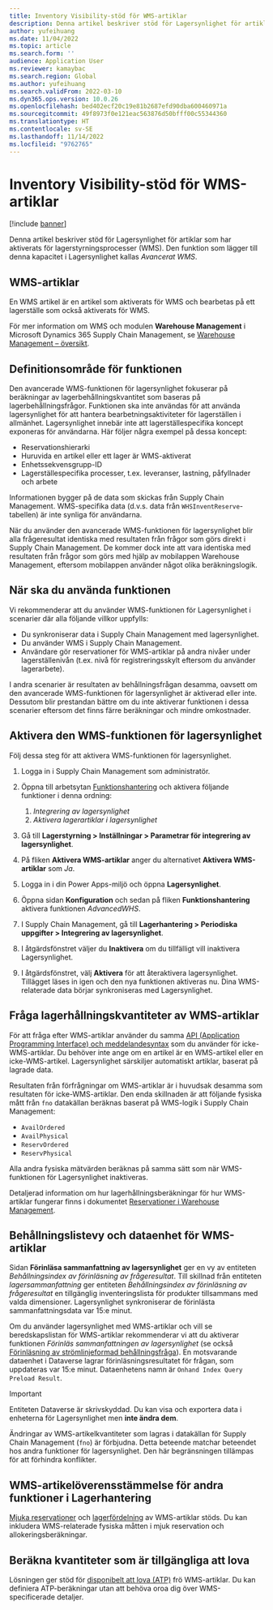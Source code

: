 ```yaml
---
title: Inventory Visibility-stöd för WMS-artiklar
description: Denna artikel beskriver stöd för Lagersynlighet för artiklar som har aktiverats för lagerstyrningsprocesser (WMS-artiklar).
author: yufeihuang
ms.date: 11/04/2022
ms.topic: article
ms.search.form: ''
audience: Application User
ms.reviewer: kamaybac
ms.search.region: Global
ms.author: yufeihuang
ms.search.validFrom: 2022-03-10
ms.dyn365.ops.version: 10.0.26
ms.openlocfilehash: bed402ecf20c19e81b2687efd90dba600460971a
ms.sourcegitcommit: 49f8973f0e121eac563876d50bfff00c55344360
ms.translationtype: HT
ms.contentlocale: sv-SE
ms.lasthandoff: 11/14/2022
ms.locfileid: "9762765"
---
```

# <a name="inventory-visibility-support-for-wms-items"></a>Inventory Visibility-stöd för WMS-artiklar

[!include [banner](../includes/banner.md)]

Denna artikel beskriver stöd för Lagersynlighet för artiklar som har aktiverats för lagerstyrningsprocesser (WMS). Den funktion som lägger till denna kapacitet i Lagersynlighet kallas *Avancerat WMS*.

## <a name="wms-items"></a>WMS-artiklar

En WMS artikel är en artikel som aktiverats för WMS och bearbetas på ett lagerställe som också aktiverats för WMS.

För mer information om WMS och modulen **Warehouse Management** i Microsoft Dynamics 365 Supply Chain Management, se [Warehouse Management – översikt](../warehousing/warehouse-management-overview.md).

## <a name="scope-of-the-feature"></a>Definitionsområde för funktionen

Den avancerade WMS-funktionen för lagersynlighet fokuserar på beräkningar av lagerbehållningskvantitet som baseras på lagerbehållningsfrågor. Funktionen ska inte användas för att använda lagersynlighet för att hantera bearbetningsaktiviteter för lagerställen i allmänhet. Lagersynlighet innebär inte att lagerställespecifika koncept exponeras för användarna. Här följer några exempel på dessa koncept:

- Reservationshierarki
- Huruvida en artikel eller ett lager är WMS-aktiverat
- Enhetssekvensgrupp-ID
- Lagerställespecifika processer, t.ex. leveranser, lastning, påfyllnader och arbete

Informationen bygger på de data som skickas från Supply Chain Management. WMS-specifika data (d.v.s. data från `WHSInventReserve`-tabellen) är inte synliga för användarna.

När du använder den avancerade WMS-funktionen för lagersynlighet blir alla frågeresultat identiska med resultaten från frågor som görs direkt i Supply Chain Management. De kommer dock inte att vara identiska med resultaten från frågor som görs med hjälp av mobilappen Warehouse Management, eftersom mobilappen använder något olika beräkningslogik.

## <a name="when-to-use-the-feature"></a>När ska du använda funktionen

Vi rekommenderar att du använder WMS-funktionen för Lagersynlighet i scenarier där alla följande villkor uppfylls:

- Du synkroniserar data i Supply Chain Management med lagersynlighet.
- Du använder WMS i Supply Chain Management.
- Användare gör reservationer för WMS-artiklar på andra nivåer under lagerställenivån (t.ex. nivå för registreringsskylt eftersom du använder lagerarbete).

I andra scenarier är resultaten av behållningsfrågan desamma, oavsett om den avancerade WMS-funktionen för lagersynlighet är aktiverad eller inte. Dessutom blir prestandan bättre om du inte aktiverar funktionen i dessa scenarier eftersom det finns färre beräkningar och mindre omkostnader.

## <a name="enable-the-wms-feature-for-inventory-visibility"></a>Aktivera den WMS-funktionen för lagersynlighet

Följ dessa steg för att aktivera WMS-funktionen för lagersynlighet.

1. Logga in i Supply Chain Management som administratör.
1. Öppna till arbetsytan [Funktionshantering](../../fin-ops-core/fin-ops/get-started/feature-management/feature-management-overview.md) och aktivera följande funktioner i denna ordning:

    1. *Integrering av lagersynlighet*
    1. *Aktivera lagerartiklar i lagersynlighet*

1. Gå till **Lagerstyrning \> Inställningar \> Parametrar för integrering av lagersynlighet**.
1. På fliken **Aktivera WMS-artiklar** anger du alternativet **Aktivera WMS-artiklar** som *Ja*.
1. Logga in i din Power Apps-miljö och öppna **Lagersynlighet**.
1. Öppna sidan **Konfiguration** och sedan på fliken **Funktionshantering** aktivera funktionen *AdvancedWHS*.
1. I Supply Chain Management, gå till **Lagerhantering \> Periodiska uppgifter \> Integrering av lagersynlighet**.
1. I åtgärdsfönstret väljer du **Inaktivera** om du tillfälligt vill inaktivera Lagersynlighet.
1. I åtgärdsfönstret, välj **Aktivera** för att återaktivera lagersynlighet. Tillägget läses in igen och den nya funktionen aktiveras nu. Dina WMS-relaterade data börjar synkroniseras med Lagersynlighet.

## <a name="query-on-hand-quantities-of-wms-items"></a>Fråga lagerhållningskvantiteter av WMS-artiklar

För att fråga efter WMS-artiklar använder du samma [API (Application Programming Interface) och meddelandesyntax](inventory-visibility-api.md) som du använder för icke-WMS-artiklar. Du behöver inte ange om en artikel är en WMS-artikel eller en icke-WMS-artikel. Lagersynlighet särskiljer automatiskt artiklar, baserat på lagrade data.

Resultaten från förfrågningar om WMS-artiklar är i huvudsak desamma som resultaten för icke-WMS-artiklar. Den enda skillnaden är att följande fysiska mått från `fno` datakällan beräknas baserat på WMS-logik i Supply Chain Management:

- `AvailOrdered`
- `AvailPhysical`
- `ReservOrdered`
- `ReservPhysical`

Alla andra fysiska mätvärden beräknas på samma sätt som när WMS-funktionen för Lagersynlighet inaktiveras.

Detaljerad information om hur lagerhållningsberäkningar för hur WMS-artiklar fungerar finns i dokumentet [Reservationer i Warehouse Management](https://www.microsoft.com/download/details.aspx?id=43284).

## <a name="on-hand-list-view-and-data-entity-for-wms-items"></a>Behållningslistevy och dataenhet för WMS-artiklar

Sidan **Förinläsa sammanfattning av lagersynlighet** ger en vy av entiteten *Behållningsindex av förinläsning av frågeresultat*. Till skillnad från entiteten *lagersammanfattning* ger entiteten *Behållningsindex av förinläsning av frågeresultat* en tillgänglig inventeringslista för produkter tillsammans med valda dimensioner. Lagersynlighet synkroniserar de förinlästa sammanfattningsdata var 15:e minut.

Om du använder lagersynlighet med WMS-artiklar och vill se beredskapslistan för WMS-artiklar rekommenderar vi att du aktiverar funktionen *Förinläs sammanfattningen av lagersynlighet* (se också [Förinläsning av strömlinjeformad behållningsfråga](inventory-visibility-power-platform.md#preload-streamlined-onhand-query)). En motsvarande dataenhet i Dataverse lagrar förinläsningsresultatet för frågan, som uppdateras var 15:e minut. Dataenhetens namn är `Onhand Index Query Preload Result`.

> [!IMPORTANT]
> Entiteten Dataverse är skrivskyddad. Du kan visa och exportera data i enheterna för Lagersynlighet men **inte ändra dem**.

Ändringar av WMS-artikelkvantiteter som lagras i datakällan för Supply Chain Management (`fno`) är förbjudna. Detta beteende matchar beteendet hos andra funktioner för lagersynlighet. Den här begränsningen tillämpas för att förhindra konflikter.

## <a name="wms-item-compatibility-for-other-functions-in-inventory-visibility"></a>WMS-artikelöverensstämmelse för andra funktioner i Lagerhantering

[Mjuka reservationer](inventory-visibility-reservations.md) och [lagerfördelning](inventory-visibility-allocation.md) av WMS-artiklar stöds. Du kan inkludera WMS-relaterade fysiska måtten i mjuk reservation och allokeringsberäkningar.

## <a name="calculate-available-to-promise-quantities"></a>Beräkna kvantiteter som är tillgängliga att lova

Lösningen ger stöd för [disponibelt att lova (ATP)](inventory-visibility-available-to-promise.md) frö WMS-artiklar. Du kan definiera ATP-beräkningar utan att behöva oroa dig över WMS-specificerade detaljer.

